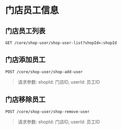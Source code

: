 # 门店员工信息


## 门店员工列表

```
GET /core/shop-user/shop-user-list?shopId=:shopId
```

## 门店添加员工

```
POST /core/shop-user/shop-add-user
```

> 请求参数: shopId: 门店ID, userId: 员工ID

## 门店移除员工

```
POST /core/shop-user/shop-remove-user
```

> 请求参数: shopId: 门店ID, userId: 员工ID
